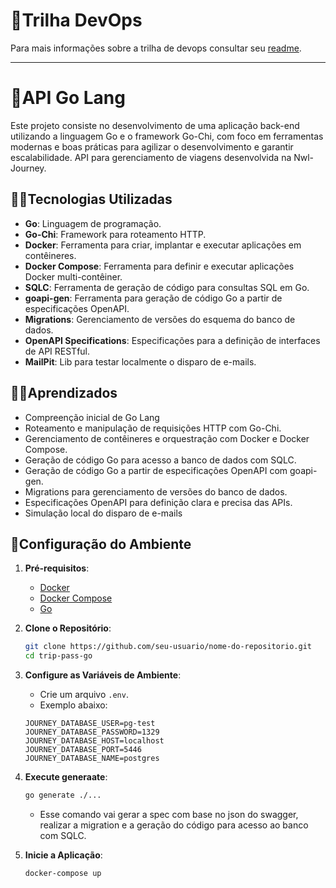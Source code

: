 # 🔨Trilha DevOps

Para mais informações sobre a trilha de devops consultar seu [readme](/devops/readme.md).

---

# 🦫API Go Lang

Este projeto consiste no desenvolvimento de uma aplicação back-end utilizando a linguagem Go e o framework Go-Chi, com foco em ferramentas modernas e boas práticas para agilizar o desenvolvimento e garantir escalabilidade. API para gerenciamento de viagens desenvolvida na Nwl-Journey.

## 👨‍💻Tecnologias Utilizadas

- **Go**: Linguagem de programação.
- **Go-Chi**: Framework para roteamento HTTP.
- **Docker**: Ferramenta para criar, implantar e executar aplicações em contêineres.
- **Docker Compose**: Ferramenta para definir e executar aplicações Docker multi-contêiner.
- **SQLC**: Ferramenta de geração de código para consultas SQL em Go.
- **goapi-gen**: Ferramenta para geração de código Go a partir de especificações OpenAPI.
- **Migrations**: Gerenciamento de versões do esquema do banco de dados.
- **OpenAPI Specifications**: Especificações para a definição de interfaces de API RESTful.
- **MailPit**: Lib para testar localmente o disparo de e-mails.

## 👨‍🏫Aprendizados

- Compreenção inicial de Go Lang
- Roteamento e manipulação de requisições HTTP com Go-Chi.
- Gerenciamento de contêineres e orquestração com Docker e Docker Compose.
- Geração de código Go para acesso a banco de dados com SQLC.
- Geração de código Go a partir de especificações OpenAPI com goapi-gen.
- Migrations para gerenciamento de versões do banco de dados.
- Especificações OpenAPI para definição clara e precisa das APIs.
- Simulação local do disparo de e-mails

## 🐋Configuração do Ambiente

1. **Pré-requisitos**:
   - [Docker](https://www.docker.com/get-started)
   - [Docker Compose](https://docs.docker.com/compose/install/)
   - [Go](https://golang.org/dl/)

2. **Clone o Repositório**:
   ```bash
   git clone https://github.com/seu-usuario/nome-do-repositorio.git
   cd trip-pass-go
   ```

3. **Configure as Variáveis de Ambiente**:
   - Crie um arquivo `.env`.
   - Exemplo abaixo:
    ```
    JOURNEY_DATABASE_USER=pg-test
    JOURNEY_DATABASE_PASSWORD=1329
    JOURNEY_DATABASE_HOST=localhost
    JOURNEY_DATABASE_PORT=5446
    JOURNEY_DATABASE_NAME=postgres
    ```

4. **Execute generaate**:
   ```bash
   go generate ./...
   ```
    - Esse comando vai gerar a spec com base no json do swagger, realizar a migration e a geração do código para acesso ao banco com SQLC.


5. **Inicie a Aplicação**:
   ```bash
   docker-compose up